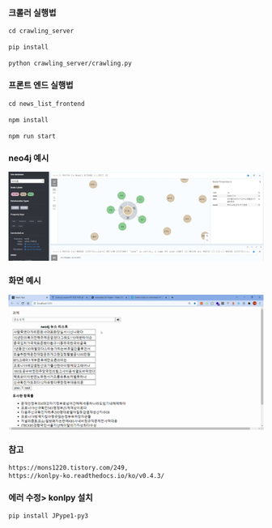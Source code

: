 ### 크롤러 실행법

```
cd crawling_server

pip install 

python crawling_server/crawling.py

```

### 프론트 엔드 실행법

```
cd news_list_frontend

npm install

npm run start
```

### neo4j  예시
![캡처](/file/pic111.jpg)

### 화면  예시
![capture](/file/Hnet.com-image.gif)





### 참고
```
https://mons1220.tistory.com/249,
https://konlpy-ko.readthedocs.io/ko/v0.4.3/
```

### 에러 수정> konlpy 설치

```
pip install JPype1-py3
```

